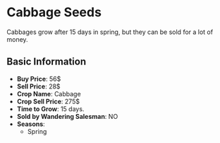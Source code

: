 # Cabbage Seeds

Cabbages grow after 15 days in spring, but they can be sold for a lot of money.

## Basic Information

- **Buy Price**: 56$
- **Sell Price**: 28$
- **Crop Name**: Cabbage
- **Crop Sell Price**: 275$
- **Time to Grow**: 15 days.
- **Sold by Wandering Salesman**: NO
- **Seasons**:
  - Spring